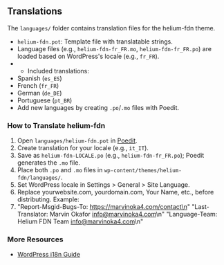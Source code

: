 ## Translations

The `languages/` folder contains translation files for the helium-fdn theme.

- `helium-fdn.pot`: Template file with translatable strings.
- Language files (e.g., `helium-fdn-fr_FR.mo`, `helium-fdn-fr_FR.po`) are loaded based on WordPress's locale (e.g., `fr_FR`). 
- - Included translations:
- Spanish (`es_ES`)
- French (`fr_FR`)
- German (`de_DE`)
- Portuguese (`pt_BR`)
- Add new languages by creating `.po`/`.mo` files with Poedit.

### How to Translate helium-fdn

1. Open `languages/helium-fdn.pot` in [Poedit](https://poedit.net/).
2. Create translation for your locale (e.g., `it_IT`).
3. Save as `helium-fdn-LOCALE.po` (e.g., `helium-fdn-fr_FR.po`); Poedit generates the `.mo` file.
4. Place both `.po` and `.mo` files in `wp-content/themes/helium-fdn/languages/`.
5. Set WordPress locale in Settings > General > Site Language.
6. Replace yourwebsite.com, yourdomain.com, Your Name, etc., before distributing.
   Example:
7. "Report-Msgid-Bugs-To: https://marvinoka4.com/contact\n"
   "Last-Translator: Marvin Okafor <info@marvinoka4.com>\n"
   "Language-Team: Helium FDN Team <info@marvinoka4.com>\n"

### More Resources
- [WordPress i18n Guide](https://developer.wordpress.org/themes/functionality/internationalization/)